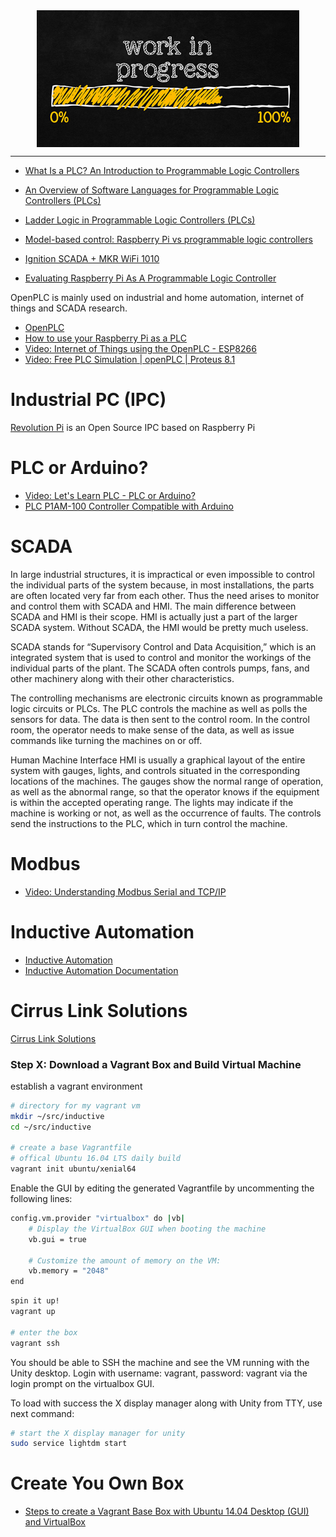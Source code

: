 <!--
Maintainer:   jeffskinnerbox@yahoo.com / www.jeffskinnerbox.me
Version:      0.0.0
-->


<div align="center">
<img src="https://raw.githubusercontent.com/jeffskinnerbox/blog/main/content/images/banners-bkgrds/work-in-progress.jpg" title="These materials require additional work and are not ready for general use." align="center" width=420px height=219px>
</div>


-----




* [What Is a PLC? An Introduction to Programmable Logic Controllers](https://www.allaboutcircuits.com/technical-articles/what-is-a-plc-introduction-to-programmable-logic-controllers/)
* [An Overview of Software Languages for Programmable Logic Controllers (PLCs)](https://www.allaboutcircuits.com/technical-articles/overview-software-languages-for-programmable-logic-controllers-plcs)
* [Ladder Logic in Programmable Logic Controllers (PLCs)](https://www.allaboutcircuits.com/technical-articles/ladder-logic-programmable-logic-controller/)
* [Model-based control: Raspberry Pi vs programmable logic controllers](https://www.controlglobal.com/articles/2020/raspberry-pi-vs-plc-for-model-based-control/)

* [Ignition SCADA + MKR WiFi 1010](https://www.hackster.io/NRobinson2/ignition-scada-mkr-wifi-1010-4d2284)
* [Evaluating Raspberry Pi As A Programmable Logic Controller](https://hackaday.com/2020/08/24/evaluating-raspberry-pi-as-a-programmable-logic-controller/)






OpenPLC is mainly used on industrial and home automation, internet of things and SCADA research.

* [OpenPLC](http://www.openplcproject.com/)
* [How to use your Raspberry Pi as a PLC](https://www.elektormagazine.com/news/plc-with-raspberry-pi)
* [Video: Internet of Things using the OpenPLC - ESP8266](https://www.youtube.com/watch?v=xpTBpFHyluw)
* [Video: Free PLC Simulation | openPLC | Proteus 8.1](https://www.youtube.com/watch?v=WSCU0faw9-Y)

# Industrial PC (IPC)
[Revolution Pi](https://revolution.kunbus.com/)
is an Open Source IPC based on Raspberry Pi

# PLC or Arduino?
* [Video: Let's Learn PLC - PLC or Arduino?](https://www.youtube.com/watch?v=J4pMD-XfYlo)
* [PLC P1AM-100 Controller Compatible with Arduino](https://news.thomasnet.com/fullstory/new-p1am-100-controller-compatible-with-arduino-mkr-format-shields-40033353)

# SCADA
In large industrial structures, it is impractical or even impossible to control the individual parts of the system because, in most installations, the parts are often located very far from each other. Thus the need arises to monitor and control them with SCADA and HMI. The main difference between SCADA and HMI is their scope. HMI is actually just a part of the larger SCADA system. Without SCADA, the HMI would be pretty much useless.

SCADA stands for “Supervisory Control and Data Acquisition,”
which is an integrated system that is used to control and monitor
the workings of the individual parts of the plant.
The SCADA often controls pumps, fans, and other machinery along with their other characteristics.

The controlling mechanisms are electronic circuits known as programmable logic circuits or PLCs.
The PLC controls the machine as well as polls the sensors for data. The data is then sent to the control room.
In the control room, the operator needs to make sense of the data,
as well as issue commands like turning the machines on or off.

Human Machine Interface HMI is usually a graphical layout of the entire system
with gauges, lights, and controls situated in the corresponding locations of the machines.
The gauges show the normal range of operation, as well as the abnormal range,
so that the operator knows if the equipment is within the accepted operating range.
The lights may indicate if the machine is working or not,
as well as the occurrence of faults.
The controls send the instructions to the PLC, which in turn control the machine.

# Modbus
* [Video: Understanding Modbus Serial and TCP/IP](https://www.youtube.com/watch?v=k993tAFRLSE)

# Inductive Automation
* [Inductive Automation](https://inductiveautomation.com/)
* [Inductive Automation Documentation](https://docs.inductiveautomation.com/)

# Cirrus Link Solutions
[Cirrus Link Solutions](https://www.cirrus-link.com/)

### Step X: Download a Vagrant Box and Build Virtual Machine
establish a vagrant environment

```bash
# directory for my vagrant vm
mkdir ~/src/inductive
cd ~/src/inductive

# create a base Vagrantfile
# offical Ubuntu 16.04 LTS daily build
vagrant init ubuntu/xenial64
```

Enable the GUI by editing the generated Vagrantfile by uncommenting the following lines:

```bash
config.vm.provider "virtualbox" do |vb|
    # Display the VirtualBox GUI when booting the machine
    vb.gui = true

    # Customize the amount of memory on the VM:
    vb.memory = "2048"
end
```


```bash
spin it up!
vagrant up

# enter the box
vagrant ssh
```

You should be able to SSH the machine and see the VM running with the Unity desktop.
Login with username: vagrant, password: vagrant via the login prompt on the virtualbox GUI.

To load with success the X display manager along with Unity from TTY, use next command:

```bash
# start the X display manager for unity
sudo service lightdm start
```

# Create You Own Box
* [Steps to create a Vagrant Base Box with Ubuntu 14.04 Desktop (GUI) and VirtualBox](http://aruizca.com/steps-to-create-a-vagrant-base-box-with-ubuntu-14-04-desktop-gui-and-virtualbox/)
